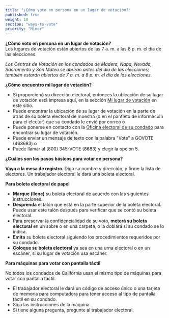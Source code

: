 ```yaml
---
title: "¿Cómo voto en persona en un lugar de votación?"
published: true
weight: 10
section: "ways-to-vote"
priority: "Minor"
---
```

**¿Cómo voto en persona en un lugar de votación?**  
Los lugares de votación están abiertos de las 7 a. m. a las 8 p. m. el día de las elecciones. 

_Los Centros de Votación en los condados de Madera, Napa, Nevada, Sacramento y San Mateo se abrirán antes del día de las elecciones; también estarán abiertos de 7 a. m. a 8 p. m. el día de las elecciones._    

**¿Cómo encuentro mi lugar de votación?**  
- Si proporcionó su dirección electoral, entonces la ubicación de su lugar de votación está impresa aquí, en la sección [Mi lugar de votación](#section-my-polling-place) en este sitio.  
- Puede encontrar la ubicación de su lugar de votación en la parte de atrás de su boleta electoral de muestra (o en el panfleto de información para el elector) que su condado le envió por correo o  
- Puede ponerse en contacto con la [Oficina electoral de su condado](#section-election-office-contact) para encontrar su lugar de votación.  
- Puede enviar un mensaje de texto con la palabra "Vote" a GOVOTE (468683) o  
- Puede llamar al (800) 345-VOTE (8683) y elegir la opción 5.  

**¿Cuáles son los pasos básicos para votar en persona?**  

**Vaya a la mesa de registro**. Diga su nombre y dirección, y firme la lista de electores. Un trabajador electoral le dará una boleta electoral.  

**Para boleta electoral de papel**  
- **Marque (llene)** su boleta electoral de acuerdo con las siguientes instrucciones.  
- **Desprenda** el talón que está en la parte superior de la boleta electoral. Puede usar este talón después para verificar que se contó su boleta electoral.  
- Para preservar la confidencialidad de su voto, **meterá su boleta electoral** en un sobre o en una carpeta, o la doblará si su condado se lo indica.  
- **Emita** su boleta electoral siguiendo los procedimientos requeridos por su condado.  
- **Coloque su boleta electoral** ya sea en una urna electoral o en un escáner, si su lugar de votación usa escáner.  

**Para máquinas para votar con pantalla táctil**  

No todos los condados de California usan el mismo tipo de máquinas para votar con pantalla táctil.  
- El trabajador electoral le dará un código de acceso único o una tarjeta de memoria para computadora para tener acceso al tipo de pantalla táctil en su condado.  
- Siga las instrucciones de la máquina.  
- Si tiene alguna pregunta, pregunte al trabajador electoral.  
